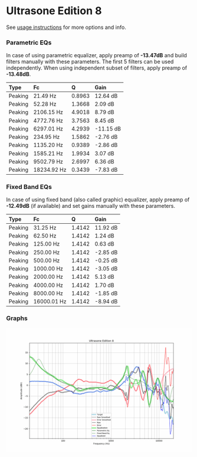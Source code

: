 # Ultrasone Edition 8
See [usage instructions](https://github.com/jaakkopasanen/AutoEq#usage) for more options and info.

### Parametric EQs
In case of using parametric equalizer, apply preamp of **-13.47dB** and build filters manually
with these parameters. The first 5 filters can be used independently.
When using independent subset of filters, apply preamp of **-13.48dB**.

| Type    | Fc          |      Q | Gain      |
|:--------|:------------|:-------|:----------|
| Peaking | 21.49 Hz    | 0.8963 | 12.64 dB  |
| Peaking | 52.28 Hz    | 1.3668 | 2.09 dB   |
| Peaking | 2106.15 Hz  | 4.9018 | 8.79 dB   |
| Peaking | 4772.76 Hz  | 3.7563 | 8.45 dB   |
| Peaking | 6297.01 Hz  | 4.2939 | -11.15 dB |
| Peaking | 234.95 Hz   | 1.5862 | -2.76 dB  |
| Peaking | 1135.20 Hz  | 0.9389 | -2.86 dB  |
| Peaking | 1585.21 Hz  | 1.9934 | 3.07 dB   |
| Peaking | 9502.79 Hz  | 2.6997 | 6.36 dB   |
| Peaking | 18234.92 Hz | 0.3439 | -7.83 dB  |

### Fixed Band EQs
In case of using fixed band (also called graphic) equalizer, apply preamp of **-12.49dB**
(if available) and set gains manually with these parameters.

| Type    | Fc          |      Q | Gain     |
|:--------|:------------|:-------|:---------|
| Peaking | 31.25 Hz    | 1.4142 | 11.92 dB |
| Peaking | 62.50 Hz    | 1.4142 | 1.24 dB  |
| Peaking | 125.00 Hz   | 1.4142 | 0.63 dB  |
| Peaking | 250.00 Hz   | 1.4142 | -2.85 dB |
| Peaking | 500.00 Hz   | 1.4142 | -0.25 dB |
| Peaking | 1000.00 Hz  | 1.4142 | -3.05 dB |
| Peaking | 2000.00 Hz  | 1.4142 | 5.13 dB  |
| Peaking | 4000.00 Hz  | 1.4142 | 1.70 dB  |
| Peaking | 8000.00 Hz  | 1.4142 | -1.85 dB |
| Peaking | 16000.01 Hz | 1.4142 | -8.94 dB |

### Graphs
![](./Ultrasone%20Edition%208.png)